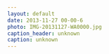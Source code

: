 ```yaml
---
layout: default
date: 2013-11-27 00-00-6
photo: IMG-20131127-WA0000.jpg
caption_header: unknown
caption: unknown
---
```

